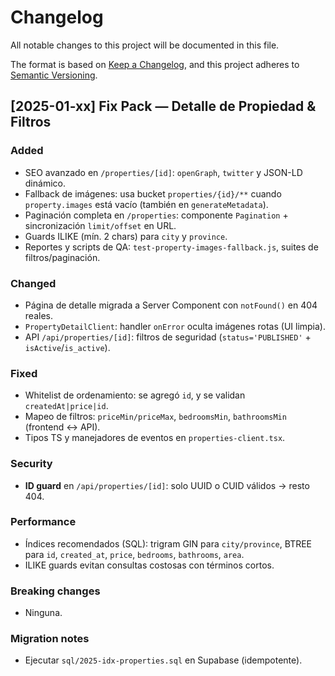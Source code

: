 # Changelog

All notable changes to this project will be documented in this file.

The format is based on [Keep a Changelog](https://keepachangelog.com/en/1.0.0/),
and this project adheres to [Semantic Versioning](https://semver.org/spec/v2.0.0.html).

## [2025-01-xx] Fix Pack — Detalle de Propiedad & Filtros

### Added
- SEO avanzado en `/properties/[id]`: `openGraph`, `twitter` y JSON-LD dinámico.
- Fallback de imágenes: usa bucket `properties/{id}/**` cuando `property.images` está vacío (también en `generateMetadata`).
- Paginación completa en `/properties`: componente `Pagination` + sincronización `limit/offset` en URL.
- Guards ILIKE (mín. 2 chars) para `city` y `province`.
- Reportes y scripts de QA: `test-property-images-fallback.js`, suites de filtros/paginación.

### Changed
- Página de detalle migrada a Server Component con `notFound()` en 404 reales.
- `PropertyDetailClient`: handler `onError` oculta imágenes rotas (UI limpia).
- API `/api/properties/[id]`: filtros de seguridad (`status='PUBLISHED'` + `isActive`/`is_active`).

### Fixed
- Whitelist de ordenamiento: se agregó `id`, y se validan `createdAt|price|id`.
- Mapeo de filtros: `priceMin/priceMax`, `bedroomsMin`, `bathroomsMin` (frontend ↔ API).
- Tipos TS y manejadores de eventos en `properties-client.tsx`.

### Security
- **ID guard** en `/api/properties/[id]`: solo UUID o CUID válidos → resto 404.

### Performance
- Índices recomendados (SQL): trigram GIN para `city/province`, BTREE para `id`, `created_at`, `price`, `bedrooms`, `bathrooms`, `area`.
- ILIKE guards evitan consultas costosas con términos cortos.

### Breaking changes
- Ninguna.

### Migration notes
- Ejecutar `sql/2025-idx-properties.sql` en Supabase (idempotente).
